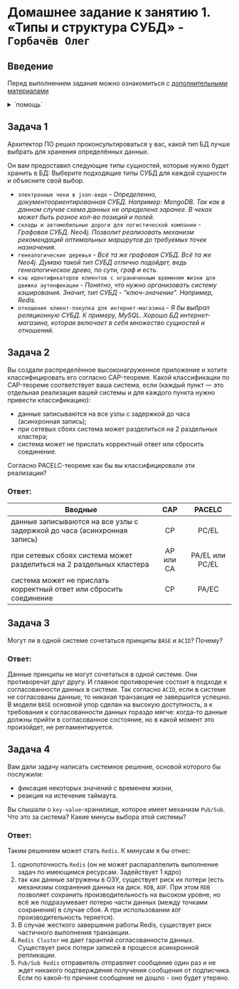 # Домашнее задание к занятию 1. «Типы и структура СУБД» - `Горбачёв Олег`
## Введение
Перед выполнением задания можно ознакомиться с [дополнительными материалами](https://github.com/netology-code/virt-homeworks/tree/virt-11/additional)

<details>

  <summary>`помощь`</summary>
  
### Windows

[Видеоинструкция](https://embed.new.video/uyjUq9B3qYo6BbbkzG71Ny).

[Ссылка на PostgreSQL для Windows](https://www.enterprisedb.com/downloads/postgres-postgresql-downloads).

### Linux (на примере Ubuntu 20.04)

[Видеоинструкция](https://embed.new.video/cRQW4Z2YnxZUxzKRLWwnPF).
</details>

## Задача 1

Архитектор ПО решил проконсультироваться у вас, какой тип БД 
лучше выбрать для хранения определённых данных.

Он вам предоставил следующие типы сущностей, которые нужно будет хранить в БД:
Выберите подходящие типы СУБД для каждой сущности и объясните свой выбор.

- `электронные чеки в json-виде` - *Определенно, документоориентированная СУБД. Например: MongoDB. Так как в данном случае схема данных не определена заранее. В 
чеках может быть разное кол-во позиций и полей.*
- `склады и автомобильные дороги для логистической компании` - *Графовая СУБД. Neo4j. Позволит реализовать механизм рекомендаций оптимальных маршрутов до требуемых точек назначения.*
- `генеалогические деревья` - *Всё та же графовая СУБД. Всё та же Neo4j. Думаю такой тип СУБД отлично подойдет, ведь генеалогическое древо, по сути, граф и есть.*
- `кэш идентификаторов клиентов с ограниченным временем жизни для движка аутенфикации` - *Понятно, что нужно организовать систему кэширования. Значит, тип СУБД - "ключ-значение". Например, Redis.*
- `отношения клиент-покупка для интернет-магазина` - *Я бы выбрал реляционную СУБД. К примеру, MySQL. Хорошо БД интернет-магазина, которая включает в себя множество сущностей и отношений.*

## Задача 2

Вы создали распределённое высоконагруженное приложение и хотите классифицировать его согласно 
CAP-теореме. Какой классификации по CAP-теореме соответствует ваша система, если 
(каждый пункт — это отдельная реализация вашей системы и для каждого пункта нужно привести классификацию):

- данные записываются на все узлы с задержкой до часа (асинхронная запись);
- при сетевых сбоях система может разделиться на 2 раздельных кластера;
- система может не прислать корректный ответ или сбросить соединение.

Согласно PACELC-теореме как бы вы классифицировали эти реализации?

### Ответ:
| Вводные | CAP | PACELC |
| ----------- |:-------------:|:-------------:|
| данные записываются на все узлы с задержкой до часа (асинхронная запись) | CP | PC/EL |
| при сетевых сбоях система может разделиться на 2 раздельных кластера | AP или CA | PA/EL или PC/EL |
| система может не прислать корректный ответ или сбросить соединение | CP | PA/EC |

## Задача 3

Могут ли в одной системе сочетаться принципы `BASE` и `ACID`? Почему?

### Ответ:
Данные принципы не могут сочетаться в одной системе. Они противоречат друг другу. И главное противоречие состоит в подходе к согласованности данных в системе. Так согласно `ACID`, если в системе не согласованы данные, то никакая транзакция не завершится успешно. В модели `BASE` основной упор сделан на высокую доступность, а к требования к согласованности данных гораздо мягче: когда-то данные должны прийти в согласованное состояние, но в какой момент это произойдет, не регламентируется.

## Задача 4

Вам дали задачу написать системное решение, основой которого бы послужили:

- фиксация некоторых значений с временем жизни,
- реакция на истечение таймаута.

Вы слышали о `key-value`-хранилище, которое имеет механизм `Pub/Sub`. 
Что это за система? Какие минусы выбора этой системы?

### Ответ:
Таким решением может стать `Redis`. К минусам я бы отнес:
1. однопоточность `Redis` (он не может распараллелить выполнение задач по имеющимся ресурсам. Задействует 1 ядро)
2. так как данные загружены в ОЗУ, существует риск их потери (есть механизмы сохранения данных на диск. `RDB`, `AOF`. При этом `RDB` позволяет сохранить производительность на высоком уровне, но всё же подразумевает потерю части данных (между точками сохранения) в случае сбоя. А при использовании `AOF` производительность теряется). 
3. В случае жесткого завершения работы Redis, существует риск частичного выполнения транзакции. 
4. `Redis Cluster` не дает гарантий согласованности данных. Существует риск потери записей в процессе асинхронной репликации. 
5. `Pub/Sub Redis` отправитель  отправляет сообщение один раз и не ждет никакого подтверждения получения сообщения от подписчика. Если по какой-то причине сообщение не дошло - оно будет утеряно.

